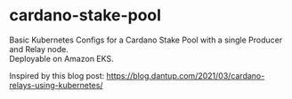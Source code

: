 # cardano-stake-pool

Basic Kubernetes Configs for a Cardano Stake Pool with a single Producer and Relay node.  
Deployable on Amazon EKS.

Inspired by this blog post: https://blog.dantup.com/2021/03/cardano-relays-using-kubernetes/
